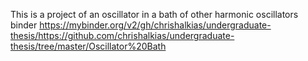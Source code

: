 This is a project of an oscillator in a bath of other harmonic oscillators
binder
https://mybinder.org/v2/gh/chrishalkias/undergraduate-thesis/https://github.com/chrishalkias/undergraduate-thesis/tree/master/Oscillator%20Bath
